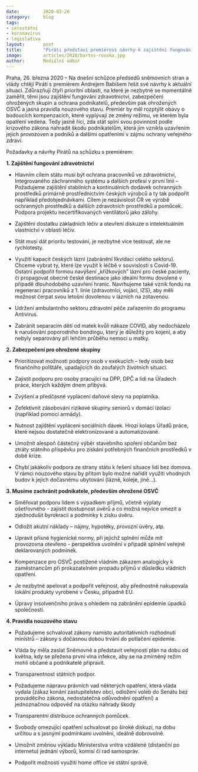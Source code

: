 ```yaml
---
date:         2020-03-26
category:     blog
tags:
- celostátní
- koronavirus
- legislativa
layout:       post
title:        "Piráti představí premiérovi návrhy k zajištění fungování zdravotnictví, zabezpečení ohrožených skupin a ochraně podnikatelů"
image:        articles/2020/bartos-rouska.jpg
author:       Mediální odbor
--- 
```




Praha, 26. března 2020 – Na dnešní schůzce předsedů sněmovních stran a vlády chtějí Piráti s premiérem Andrejem Babišem řešit své návrhy k aktuální situaci. Zdůrazňují čtyři prioritní oblasti, na které je nezbytné se momentálně zaměřit, těmi jsou zajištění fungování zdravotnictví, zabezpečení ohrožených skupin a ochrana podnikatelů, především pak ohrožených OSVČ a jasná pravidla nouzového stavu. Premiér by měl rozptýlit obavy o budoucích kompenzacích, které vyplývají ze změny režimu, ve kterém byla opatření vedena. Tedy jasně říci, zda stát splní svou povinnost podle krizového zákona nahradit škodu podnikatelům, která jim vznikla uzavřením jejich provozoven a podniků a dalšími opatřeními v zájmu ochrany veřejného zdraví. 


Požadavky a návrhy Pirátů na schůzku s premiérem:


**1. Zajištění fungování zdravotnictví**

* Hlavním cílem státu musí být ochrana pracovníků ve zdravotnictví, Integrovaného záchranného systému a dalších profesí v první linii – Požadujeme zajištění stabilních a kontinuálních dodávek ochranných prostředků primárně prostřednictvím českých výrobců a ty tak podpořit například předobjednávkami. Cílem je nezávislost ČR ve výrobě ochranných prostředků a dalších zdravotních prostředků a pomůcek. Podpora projektu necertifikovaných ventilátorů jako zálohy.

* Zajištění dostatku základních léčiv a otevření diskuze o intelektuálním vlastnictví v oblasti léčiv.

* Stát musí dát prioritu testování, je nezbytné více testovat, ale ne rychlotesty.

* Využití kapacit českých lázní (zabránění likvidaci celého sektoru). Chceme vybrat ty, které lze využít k léčbě v souvislosti s Covid-19. Ostatní podpořit formou navýšení „křížkových” lázní pro české pacienty, či propagovat obecně české destinace jako ideální formu dovolené v případě dlouhodobého uzavření hranic. Navrhujeme také vznik fondu na regeneraci pracovníků z 1. linie (zdravotníci, vojáci, IZS), aby měli možnost čerpat svou letošní dovolenou v lázních na zotavenou. 

* Udržení ambulantního sektoru zdravotní péče zařazením do programu Antivirus.

* Zabránit separacím dětí od matek kvůli nákaze COVID, aby nedocházelo k narušování poporodního bondingu, který je důležitý pro kojení, a aby nebyly separovány při lehčím průběhu nemoci u matky.


**2. Zabezpečení pro ohrožené skupiny**

* Prioritizovat možnosti podpory osob v exekucích – tedy osob bez finančního polštáře, upadajících do zoufalých životních situací. 

* Zajistit podporu pro osoby pracující na DPP, DPČ a lidi na Úřadech práce, kterých každým dnem přibývá. 

* Zvýšení a předčasné vyplacení daňové slevy na poplatníka.

* Zefektivnit zásobování rizikové skupiny seniorů v domácí izolaci (například pomocí armády).

* Nutnost zajištění vyplácení sociálních dávek. Hrozí kolaps Úřadů práce, které nejsou dostatečně elektronizované a automatizované.

* Umožnit alespoň částečný výběr stavebního spoření občanům bez ztráty státního příspěvku pro získání potřebných finančních prostředků v době krize.

* Chybí jakákoliv podpora ze strany státu k řešení situace lidí bez domova. V rámci nouzového stavu by přitom bylo možné nařídit využití vhodných budov k jejich dočasnému ubytování (lázně, koleje, jiné…).


**3. Musíme zachránit podnikatele, především ohrožené OSVČ**

* Směřovat podporu lidem s výpadkem příjmů, včetně výplaty ošetřovného - zajistit dostupnost úvěrů a co možná nejvíce omezit a zjednodušit byrokracii a podmínky k zisku úvěru.

* Odložit akutní náklady – nájmy, hypotéky, provozní úvěry, atp.

* Upravit přísné hygienické normy, při jejichž splnění může mít provozovna otevřeno - perspektiva uvolnění v případě splnění veřejně deklarovaných podmínek.

* Kompenzace pro OSVČ postižené vládním zákazem analogicky k zaměstnancům při prokazatelném propadu příjmů v důsledku vládních opatření.

* Je nezbytné apelovat a podpořit veřejnost, aby přednostně nakupovala lokální produkty vyrobené v Česku, případně EU.

* Úpravy insolvenčního práva s ohledem na zabránění epidemie úpadků společností.


**4. Pravidla nouzového stavu**

* Požadujeme schvalovat zákony namísto autoritativních rozhodnutí ministrů – zákony s dočasnou dobou trvání do potlačení epidemie.

* Vláda by měla zaslat Sněmovně a představit veřejnosti plán na dobu od května, kdy se přežena první vlna infekce, aby se na zmírněný režim mohli občané a podnikatelé připravit.

* Transparentnost státních podpor.

* Požadujeme nápravu právních vad některých opatření, která vláda vydala (zákaz konání zastupitelstev obcí, odložení voleb do Senátu bez prováděcího zákona, nedostatečná odůvodnění opatření) a jednoznačnou odpověď na otázku náhrady škody

* Transparentní distribuce ochranných pomůcek.

* Svobody omezující opatření schvalovat po široké diskuzi, na dobu určitou a s jasnými podmínkami uvolnění, ideálně dobrovolně.

* Umožnit změnou výkladu Ministerstva vnitra vzdálené (distanční po internetu) jednání výborů, komisí či rad samospráv.

* Podpořit možnosti využití home office ve státní správě.
